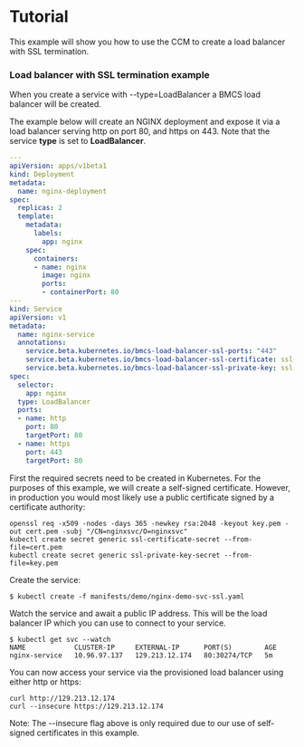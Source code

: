 # Tutorial

This example will show you how to use the CCM to create a load balancer with SSL termination.

### Load balancer with SSL termination example

When you create a service with --type=LoadBalancer a BMCS load balancer will be created.

The example below will create an NGINX deployment and expose it via a load balancer serving http on port 80, and https on 443. 
Note that the service **type** is set to **LoadBalancer**.

```yaml
---
apiVersion: apps/v1beta1
kind: Deployment
metadata:
  name: nginx-deployment
spec:
  replicas: 2
  template:
    metadata:
      labels:
        app: nginx
    spec:
      containers:
      - name: nginx
        image: nginx
        ports:
        - containerPort: 80
---
kind: Service
apiVersion: v1
metadata:
  name: nginx-service
  annotations:
    service.beta.kubernetes.io/bmcs-load-balancer-ssl-ports: "443"
    service.beta.kubernetes.io/bmcs-load-balancer-ssl-certificate: ssl-certificate-secret
    service.beta.kubernetes.io/bmcs-load-balancer-ssl-private-key: ssl-private-key-secret
spec:
  selector:
    app: nginx
  type: LoadBalancer
  ports:
  - name: http
    port: 80
    targetPort: 80
  - name: https
    port: 443
    targetPort: 80
```

First the required secrets need to be created in Kubernetes. For the purposes
of this example, we will create a self-signed certificate. However, in
production you would most likely use a public certificate signed by a
certificate authority:


```
openssl req -x509 -nodes -days 365 -newkey rsa:2048 -keyout key.pem -out cert.pem -subj "/CN=nginxsvc/O=nginxsvc"
kubectl create secret generic ssl-certificate-secret --from-file=cert.pem
kubectl create secret generic ssl-private-key-secret --from-file=key.pem
```

Create the service:

```
$ kubectl create -f manifests/demo/nginx-demo-svc-ssl.yaml
```

Watch the service and await a public IP address. This will be the load balancer IP which you can use to connect to your service.

```
$ kubectl get svc --watch
NAME            CLUSTER-IP     EXTERNAL-IP      PORT(S)        AGE
nginx-service   10.96.97.137   129.213.12.174   80:30274/TCP   5m
```

You can now access your service via the provisioned load balancer using either http or https:

```
curl http://129.213.12.174
curl --insecure https://129.213.12.174
```

Note: The --insecure flag above is only required due to our use of self-signed certificates in this example.

